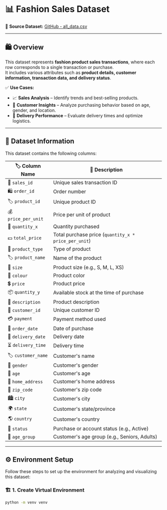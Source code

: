 # 📊 **Fashion Sales Dataset**  

📌 **Source Dataset:** [GitHub - all_data.csv](https://github.com/rfajri27/a555-dashboard/blob/main/all_data.csv)  

---

## 🛍️ **Overview**  

This dataset represents **fashion product sales transactions**, where each row corresponds to a single transaction or purchase.  
It includes various attributes such as **product details, customer information, transaction data, and delivery status**.  

✅ **Use Cases:**  
- 📈 **Sales Analysis** – Identify trends and best-selling products.  
- 🛒 **Customer Insights** – Analyze purchasing behavior based on age, gender, and location.  
- 🚚 **Delivery Performance** – Evaluate delivery times and optimize logistics.  

---

## 📂 **Dataset Information**  

This dataset contains the following columns:  

| 🏷 **Column Name** | 📝 **Description** |
|-------------------|------------------|
| 🔢 `sales_id` | Unique sales transaction ID |
| 🛍️ `order_id` | Order number |
| 🏷️ `product_id` | Unique product ID |
| 💰 `price_per_unit` | Price per unit of product |
| 🔢 `quantity_x` | Quantity purchased |
| 💵 `total_price` | Total purchase price (`quantity_x * price_per_unit`) |
| 👕 `product_type` | Type of product |
| 🏷️ `product_name` | Name of the product |
| 📏 `size` | Product size (e.g., S, M, L, XS) |
| 🎨 `colour` | Product color |
| 💲 `price` | Product price |
| 📦 `quantity_y` | Available stock at the time of purchase |
| 📝 `description` | Product description |
| 👤 `customer_id` | Unique customer ID |
| 💳 `payment` | Payment method used |
| 📆 `order_date` | Date of purchase |
| 🚚 `delivery_date` | Delivery date |
| ⏳ `delivery_time` | Delivery time |
| 🏷️ `customer_name` | Customer's name |
| 🚻 `gender` | Customer's gender |
| 🔢 `age` | Customer's age |
| 🏡 `home_address` | Customer's home address |
| 📍 `zip_code` | Customer's zip code |
| 🏙️ `city` | Customer's city |
| 🌍 `state` | Customer's state/province |
| 🌎 `country` | Customer's country |
| 🔄 `status` | Purchase or account status (e.g., Active) |
| 👥 `age_group` | Customer's age group (e.g., Seniors, Adults) |

---

## ⚙️ **Environment Setup**  

Follow these steps to set up the environment for analyzing and visualizing this dataset:  

### 🏗 **1. Create Virtual Environment**  
```bash
python -m venv venv
